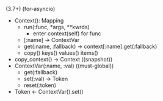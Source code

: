 (3.7+) (for-asyncio)
- Context(): Mapping
  - run(:func, *args, **kwrds)
    - enter context(self) for func
  - [:name] -> ContextVar
  - get(:name, :fallback) -> context[:name].get(:fallback)
  - copy() keys() values() items()
- copy_context() -> Context ((snapshot))
- ContextVar(:name, :val) ((must-global))
  - get(:fallback)
  - set(:val) -> Token
  - reset(:token)
- Token \<- ContextVar().set()


[MagicStack/contextvars: PEP 567 Backport]:(https://github.com/MagicStack/contextvars)
[如何使用contextvars模块和源码分析 - 掘金]:(https://juejin.cn/post/6975780543661260813)
